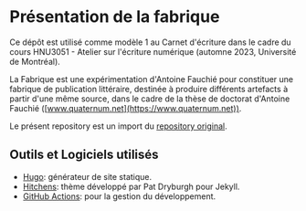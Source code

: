 
# Présentation de la fabrique

Ce dépôt est utilisé comme modèle 1 au Carnet d'écriture dans le cadre du cours HNU3051 - Atelier sur l'écriture numérique (automne 2023, Université de Montréal). 

La Fabrique est une expérimentation d'Antoine Fauchié pour constituer une fabrique de publication littéraire, destinée à produire différents artefacts à partir d'une même source, dans le cadre de la thèse de doctorat d'Antoine Fauchié ([www.quaternum.net](https://www.quaternum.net)).

Le présent repository est un import du [repository original](https://antoinentl.gitlab.io/fabrique/).

## Outils et Logiciels utilisés

- [Hugo](https://gohugo.io/): générateur de site statique.
- [Hitchens](https://github.com/patdryburgh/hitchens): thème développé par Pat Dryburgh pour Jekyll.
- [GitHub Actions](https://docs.github.com/en/actions): pour la gestion du développement.

